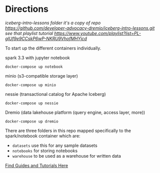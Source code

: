 # Directions

*iceberg-intro-lessons folder it's a copy of repo https://github.com/developer-advocacy-dremio/iceberg-intro-lessons.git*
*see that playlist tutorial https://www.youtube.com/playlist?list=PL-gIUf9e9CCskP6wP-NKRU9VhofMHYjcd*

To start up the different containers individually.

spark 3.3 with jupyter notebook

```
docker-compose up notebook
```

minio (s3-compatible storage layer)

```
docker-compose up minio
```

nessie (transactional catalog for Apache Iceberg)

```
docker-compose up nessie
```

Dremio (data lakehouse platform (query engine, access layer, more))

```
docker-compose up dremio
```

There are three folders in this repo mapped specifically to the spark/notebook container which are:

- `datasets` use this for any sample datasets
- `notebooks` for storing notebooks
- `warehouse` to be used as a warehouse for written data

[Find Guides and Tutorials Here](https://github.com/developer-advocacy-dremio/quick-guides-from-dremio)
